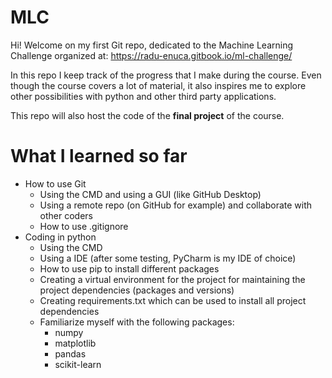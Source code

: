 # MLC
 
Hi! Welcome on my first Git repo, dedicated to the Machine Learning Challenge organized at:
https://radu-enuca.gitbook.io/ml-challenge/

In this repo I keep track of the progress that I make during the course. Even though the course covers a lot of material, it also inspires me to explore other possibilities with python and other third party applications. 

This repo will also host the code of the <b>final project</b> of the course.

# What I learned so far
- How to use Git
    - Using the CMD and using a GUI (like GitHub Desktop)
    - Using a remote repo (on GitHub for example) and collaborate with other coders
    - How to use .gitignore
- Coding in python
    - Using the CMD
    - Using a IDE (after some testing, PyCharm is my IDE of choice)
    - How to use pip to install different packages
    - Creating a virtual environment for the project for maintaining the project dependencies (packages and versions)
    - Creating requirements.txt which can be used to install all project dependencies
    - Familiarize myself with the following packages:
        - numpy
        - matplotlib
        - pandas
        - scikit-learn
        
    
